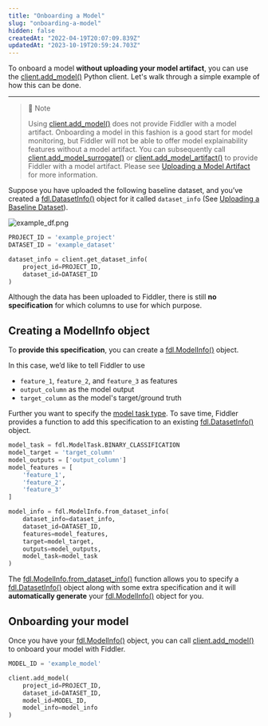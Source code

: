 ```yaml
---
title: "Onboarding a Model"
slug: "onboarding-a-model"
hidden: false
createdAt: "2022-04-19T20:07:09.839Z"
updatedAt: "2023-10-19T20:59:24.703Z"
---
```

To onboard a model **without uploading your model artifact**, you can use the [client.add_model()](ref:clientadd_model) Python client. Let's walk through a simple example of how this can be done.

***



> 📘 Note
> 
> Using [client.add_model()](ref:clientadd_model) does not provide Fiddler with a model artifact.  Onboarding a model in this fashion is a good start for model monitoring, but Fiddler will not be able to offer model explainability features without a model artifact.  You can subsequently call [client.add_model_surrogate()](ref:clientadd_model_surrogate) or [client.add_model_artifact()](ref:clientadd_model_artifact) to provide Fiddler with a model artifact.  Please see [Uploading a Model Artifact](doc:uploading-model-artifacts) for more information.

Suppose you have uploaded the following baseline dataset, and you’ve created a [fdl.DatasetInfo()](ref:fdldatasetinfo)  object for it called `dataset_info` (See [Uploading a Baseline Dataset](doc:uploading-a-baseline-dataset)).

![](https://files.readme.io/82cf758-example_df.png "example_df.png")

```python
PROJECT_ID = 'example_project'
DATASET_ID = 'example_dataset'

dataset_info = client.get_dataset_info(
    project_id=PROJECT_ID,
    dataset_id=DATASET_ID
)
```



Although the data has been uploaded to Fiddler, there is still **no specification** for which columns to use for which purpose.

## Creating a ModelInfo object

To **provide this specification**, you can create a [fdl.ModelInfo()](ref:fdlmodelinfo) object.

In this case, we’d like to tell Fiddler to use

- `feature_1`, `feature_2`, and `feature_3` as features
- `output_column` as the model output
- `target_column` as the model's target/ground truth

Further you want to specify the [model task type](doc:task-types). To save time, Fiddler provides a function to add this specification to an existing [fdl.DatasetInfo()](ref:fdldatasetinfo) object.

```python
model_task = fdl.ModelTask.BINARY_CLASSIFICATION
model_target = 'target_column'
model_outputs = ['output_column']
model_features = [
    'feature_1',
    'feature_2',
    'feature_3'
]

model_info = fdl.ModelInfo.from_dataset_info(
    dataset_info=dataset_info,
    dataset_id=DATASET_ID,
    features=model_features,
    target=model_target,
    outputs=model_outputs,
    model_task=model_task
)
```



The [fdl.ModelInfo.from_dataset_info()](ref:fdlmodelinfofrom_dataset_info) function allows you to specify a [fdl.DatasetInfo()](ref:fdldatasetinfo) object along with some extra specification and it will **automatically generate** your [fdl.ModelInfo()](ref:fdlmodelinfo) object for you.

## Onboarding your model

Once you have your [fdl.ModelInfo()](ref:fdlmodelinfo) object, you can call [client.add_model()](ref:clientadd_model) to onboard your model with Fiddler.

```python
MODEL_ID = 'example_model'

client.add_model(
    project_id=PROJECT_ID,
    dataset_id=DATASET_ID,
    model_id=MODEL_ID,
    model_info=model_info
)
```